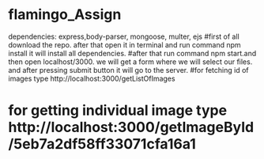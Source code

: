 # flamingo_Assign
dependencies:
express,body-parser, mongoose, multer, ejs
#first of all download the repo. after that open it in terminal and run command npm install
it will install all dependencies.
#after that run command npm start.and then open localhost/3000. we will get a form where we will select our files. and after pressing submit button it will go to the server.
#for fetching id of images type http://localhost:3000/getListOfImages
# for getting individual image type http://localhost:3000/getImageById/5eb7a2df58ff33071cfa16a1
